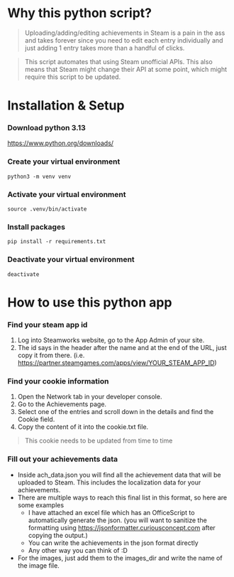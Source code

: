 # Why this python script?
> Uploading/adding/editing achievements in Steam is a pain in the ass and takes forever since you need to edit each entry individually and just adding 1 entry takes more than a handful of clicks. 

> This script automates that using Steam unofficial APIs. This also means that Steam might change their API at some point, which might require this script to be updated.

# Installation & Setup
### Download python 3.13
https://www.python.org/downloads/

### Create your virtual environment
`python3 -m venv venv`

### Activate your virtual environment
`source .venv/bin/activate`

### Install packages
`pip install -r requirements.txt`

### Deactivate your virtual environment
`deactivate`

# How to use this python app
### Find your steam app id
1. Log into Steamworks website, go to the App Admin of your site. 
2. The id says in the header after the name and at the end of the URL, just copy it from there. (i.e. https://partner.steamgames.com/apps/view/YOUR_STEAM_APP_ID)

### Find your cookie information
1. Open the Network tab in your developer console. 
2. Go to the Achievements page.
3. Select one of the entries and scroll down in the details and find the Cookie field. 
4. Copy the content of it into the cookie.txt file.

>This cookie needs to be updated from time to time

### Fill out your achievements data
- Inside ach_data.json you will find all the achievement data that will be uploaded to Steam. This includes the localization data for your achievements.
- There are multiple ways to reach this final list in this format, so here are some examples
    - I have attached an excel file which has an OfficeScript to automatically generate the json. (you will want to sanitize the formatting using https://jsonformatter.curiousconcept.com after copying the output.)
    - You can write the achievements in the json format directly
    - Any other way you can think of :D
- For the images, just add them to the images_dir and write the name of the image file.